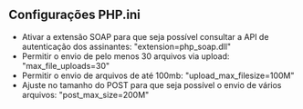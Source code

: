 

## Configurações PHP.ini


- Ativar a extensão SOAP para que seja possível consultar a API de autenticação dos assinantes: "extension=php_soap.dll"
- Permitir o envio de pelo menos 30 arquivos via upload: "max_file_uploads=30"
- Permitir o envio de arquivos de até 100mb: "upload_max_filesize=100M"
- Ajuste no tamanho do POST para que seja possível o envio de vários arquivos: "post_max_size=200M"




